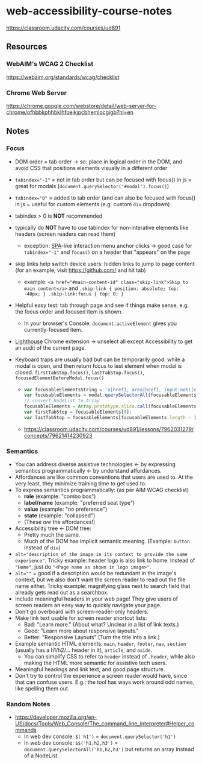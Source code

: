 # web-accessibility-course-notes

<https://classroom.udacity.com/courses/ud891>

## Resources

### WebAIM's WCAG 2 Checklist

<https://webaim.org/standards/wcag/checklist>

### Chrome Web Server

<https://chrome.google.com/webstore/detail/web-server-for-chrome/ofhbbkphhbklhfoeikjpcbhemlocgigb?hl=en>

## Notes

### Focus

* DOM order = tab order -> so: place in logical order in the DOM, and avoid CSS that positions elements visually in a different order
* `tabindex="-1"` = not in tab order but can be focused with focus() in js = great for modals (`document.querySelector('#modal').focus()`)
* `tabindex="0"` = added to tab order (and can also be focused with focus() in js = useful for custom elements (e.g. custom `div` dropdown)
* tabindex > 0 is **NOT** recommended
* typically do **NOT** have to use tabindex for non-interative elements like headers (screen readers can read them)
  * exception: [SPA](https://en.wikipedia.org/wiki/Single-page_application)-like interaction menu anchor clicks -> good case for `tabindex="-1"` and `focus()` on a header that "appears" on the page
* skip links help switch device users: hidden links to jump to page content (for an example, visit <https://github.com/> and hit tab)
  * example: `<a href="#main-content-id" class="skip-link">Skip to main content</a>` and `.skip-link { position: absolute; top: -40px; } .skip-link:focus { top: 0; }`
* Helpful easy test: tab through page and see if things make sense, e.g. the focus order and focused item is shown.
  * In your browser's Console: `document.activeElement` gives you currently-focused item.
* [Lighthouse](https://chrome.google.com/webstore/detail/lighthouse/blipmdconlkpinefehnmjammfjpmpbjk?hl=en) Chrome extension -> unselect all except Accessibility to get an audit of the current page.
* Keyboard traps are usually bad but can be temporarily good: while a modal is open, and then return focus to last element when modal is closed. `firstTabStop.focus()`, `lastTabStop.focus()`, `focusedElementBeforeModal.focus()`

  * ```js
    var focusableElementsString = 'a[href], area[href], input:not([disabled]), select:not([disabled]), textarea:not([disabled]), button:not([disabled]), iframe, object, embed, [tabindex="0"], [contentediteable]';
    var focusableElements = modal.querySelectorAll(focusableElementsString);
    // convert NodeList to Array
    focusableElements = Array.prototype.slice.call(focusableElements);
    var firstTabStop = focusableElements[0];
    var lastTabStop = focusableElements[focusableElements.length - 1];
    ```

  * <https://classroom.udacity.com/courses/ud891/lessons/7962031279/concepts/79621414230923>

### Semantics

* You can address diverse assistive technologies <- by expressing semantics programmatically <- by understand affordances.
* Affordances are like common conventions that users are used to. At the very least, they minimize training time to get used to.
* To express semantics programmatically: (as per AIM WCAG checklist)
  * **role** (example: "combo box")
  * **label/name** (example: "preferred seat type")
  * **value** (example: "no preference")
  * **state** (example: "collapsed")
  * (These *are* the affordances!)
* Accessibility tree <- DOM tree:
  * Pretty much the same.
  * Much of the DOM has implicit semantic meaning. (Example: `button` instead of `div`)
* `alt="description of the image in its context to provide the same experience"`. Tricky example: header logo is also link to home. Instead of `"Home"`, just do `"<Page name as shown in logo image>"`.
* `alt=""` = good if a description would be redundant in the image's context, but we also don't want the screen reader to read out the file name either. Tricky example: magnifying glass next to search field that already gets read out as a searchbox.
* Include meaningful headers in your web page! They give users of screen readers an easy way to quickly navigate your page.
* Don't go overboard with screen-reader-only headers.
* Make link text usable for screen reader shortcut lists:
  * Bad: "Learn more." (About what? Unclear in a list of link texts.)
  * Good: "Learn more about responsive layouts."
  * Better: "Responsive Layouts" (Turn the title into a link.)
* Example semantic HTML elements: `main`, `header`, `footer`, `nav`, `section` (usually has a h1/h2/... header in it), `article`, and `aside`.
  * You can simplify CSS to refer to `header` instead of `.header`, while also making the HTML more semantic for assistive tech users.
* Meaningful headings and link text, and good page structure.
* Don't try to control the experience a screen reader would have, since that can confuse users. E.g.: the tool has ways work around odd names, like spelling them out.

### Random Notes

* https://developer.mozilla.org/en-US/docs/Tools/Web_Console/The_command_line_interpreter#Helper_commands
  * In web dev console: `$('h1')` = `document.querySelector('h1')`
  * In web dev console: `$$('h1,h2,h3')` = `document.querySelectorAll('h1,h2,h3')` but returns an array instead of a NodeList.
